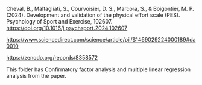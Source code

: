 Cheval, B., Maltagliati, S., Courvoisier, D. S., Marcora, S., & Boigontier, M. P. (2024). Development and validation of the physical effort scale (PES). Psychology of Sport and Exercise, 102607. https://doi.org/10.1016/j.psychsport.2024.102607

https://www.sciencedirect.com/science/article/pii/S1469029224000189#da0010

https://zenodo.org/records/8358572

This folder has Confirmatory factor analysis and multiple linear regression analysis from the paper.